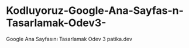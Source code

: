 # Kodluyoruz-Google-Ana-Sayfas-n-Tasarlamak-Odev3-
Google Ana Sayfasını Tasarlamak Odev 3 patika.dev
